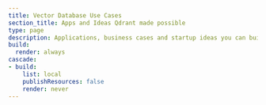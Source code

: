```yaml
---
title: Vector Database Use Cases
section_title: Apps and Ideas Qdrant made possible
type: page
description: Applications, business cases and startup ideas you can build with Qdrant vector search engine.
build:
  render: always
cascade:
- build:
    list: local
    publishResources: false
    render: never
---
```


